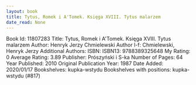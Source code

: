 ```yaml
---
layout: book
title: Tytus, Romek i A'Tomek. Księga XVIII. Tytus malarzem
date_read: None
---
```


Book Id: 11807283
Title: Tytus, Romek i A'Tomek. Księga XVIII. Tytus malarzem
Author: Henryk Jerzy Chmielewski
Author l-f: Chmielewski, Henryk Jerzy
Additional Authors: 
ISBN: 
ISBN13: 9788389325648
My Rating: 0
Average Rating: 3.89
Publisher: Prószyński i S-ka
Number of Pages: 64
Year Published: 2010
Original Publication Year: 1987
Date Added: 2020/01/17
Bookshelves: kupka-wstydu
Bookshelves with positions: kupka-wstydu (#817)


